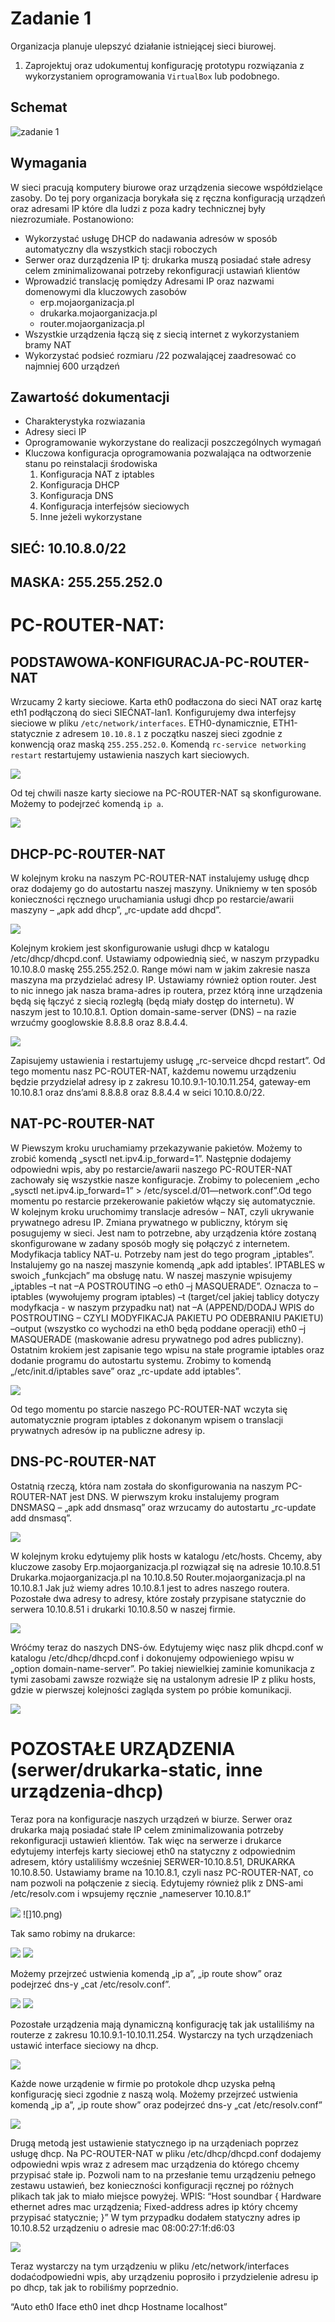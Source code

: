 # Zadanie 1

Organizacja planuje ulepszyć działanie istniejącej sieci biurowej.

1. Zaprojektuj oraz udokumentuj konfigurację prototypu rozwiązania z wykorzystaniem oprogramowania ``VirtualBox`` lub podobnego. 

## Schemat

![zadanie 1](office.svg)

## Wymagania

W sieci pracują komputery biurowe oraz urządzenia siecowe współdzielące zasoby. Do tej pory organizacja borykała się z ręczna konfiguracją urządzeń oraz adresami IP które dla ludzi z poza kadry technicznej były niezrozumiałe. Postanowiono:

* Wykorzystać usługę DHCP do nadawania adresów w sposób automatyczny dla wszystkich stacji roboczych
* Serwer oraz durządzenia IP tj: drukarka muszą posiadać stałe adresy celem zminimalizowanai potrzeby rekonfiguracji ustawiań klientów
* Wprowadzić translację pomiędzy Adresami IP oraz nazwami domenowymi dla kluczowych zasobów
   - erp.mojaorganizacja.pl
   - drukarka.mojaorganizacja.pl
   - router.mojaorganizacja.pl
* Wszystkie urządzenia łączą się z siecią internet z wykorzystaniem bramy NAT
* Wykorzystać podsieć rozmiaru /22 pozwalającej zaadresować co najmniej 600 urządzeń

## Zawartość dokumentacji

 * Charakterystyka rozwiazania 
 * Adresy sieci IP
 * Oprogramowanie wykorzystane do realizacji poszczególnych wymagań
 * Kluczowa konfiguracja oprogramowania pozwalająca na odtworzenie stanu po reinstalacji środowiska
    1. Konfiguracja NAT z iptables 
    2. Konfiguracja DHCP
    3. Konfiguracja DNS
    4. Konfiguracja interfejsów sieciowych
    5. Inne jeżeli wykorzystane
    
## SIEĆ: 10.10.8.0/22
## MASKA: 255.255.252.0

# PC-ROUTER-NAT:
## PODSTAWOWA-KONFIGURACJA-PC-ROUTER-NAT

Wrzucamy 2 karty sieciowe.
Karta eth0 podłaczona do sieci NAT oraz kartę eth1 podłączoną do sieci SIEĆNAT-lan1.
Konfigurujemy dwa interfejsy sieciowe w pliku ``/etc/network/interfaces``. ETH0-dynamicznie, ETH1-statycznie z adresem ``10.10.8.1`` z początku naszej sieci zgodnie z konwencją oraz maską ``255.255.252.0``. 
Komendą ``rc-service networking restart`` restartujemy ustawienia naszych kart sieciowych.

![](1.png)

Od tej chwili nasze karty sieciowe na PC-ROUTER-NAT są skonfigurowane. Możemy to podejrzeć komendą ``ip a``.

![](2.png)

## DHCP-PC-ROUTER-NAT
W kolejnym kroku na naszym PC-ROUTER-NAT instalujemy usługę dhcp oraz dodajemy go do autostartu naszej maszyny. Unikniemy w ten sposób konieczności ręcznego uruchamiania usługi dhcp po restarcie/awarii maszyny – „apk add dhcp”, „rc-update add dhcpd”.

![](3.png)

Kolejnym krokiem jest skonfigurowanie usługi dhcp w katalogu /etc/dhcp/dhcpd.conf.
Ustawiamy odpowiednią sieć, w naszym przypadku 10.10.8.0 maskę 255.255.252.0. Range mówi nam w jakim zakresie nasza maszyna ma przydzielać adresy IP. Ustawiamy również option router. Jest to nic innego jak nasza brama-adres ip routera, przez którą inne urządzenia będą się łączyć z siecią rozległą (będą miały dostęp do internetu). W naszym jest to 10.10.8.1. Option domain-same-server (DNS) – na razie wrzućmy googlowskie 8.8.8.8 oraz 8.8.4.4.

![](4.png)

Zapisujemy ustawienia i restartujemy usługę „rc-serveice dhcpd restart”.
Od tego momentu nasz PC-ROUTER-NAT, każdemu nowemu urządzeniu będzie przydzielał adresy ip z zakresu 10.10.9.1-10.10.11.254, gateway-em 10.10.8.1 oraz dns’ami 8.8.8.8 oraz 8.8.4.4 w seici 10.10.8.0/22.

## NAT-PC-ROUTER-NAT
W Piewszym kroku uruchamiamy przekazywanie pakietów. Możemy to zrobić komendą „sysctl net.ipv4.ip_forward=1”. Następnie dodajemy odpowiedni wpis, aby po restarcie/awarii naszego PC-ROUTER-NAT zachowały się wszystkie nasze konfiguracje.  Zrobimy to poleceniem „echo „sysctl net.ipv4.ip_forward=1” > /etc/syscel.d/01—network.conf”.Od tego momentu po restarcie przekerowanie pakietów włączy się automatycznie.
W kolejnym kroku uruchomimy translacje adresów – NAT, czyli ukrywanie prywatnego adresu IP. Zmiana prywatnego w publiczny, którym się posugujemy w sieci. Jest nam to potrzebne, aby urządzenia które zostaną skonfigurowane w zadany sposób mogły się połączyć z internetem. 
Modyfikacja tablicy NAT-u.
Potrzeby nam jest do tego program „iptables”. Instalujemy go na naszej maszynie komendą „apk add iptables’.
IPTABLES w swoich „funkcjach” ma obsługę natu. 
W naszej maszynie wpisujemy „iptables –t nat –A POSTROUTING –o eth0 –j MASQUERADE”. Oznacza to – iptables (wywołujemy program iptables) –t (target/cel jakiej tablicy dotyczy modyfkacja - w naszym przypadku nat) nat –A (APPEND/DODAJ WPIS do POSTROUTING – CZYLI MODYFIKACJA PAKIETU PO ODEBRANIU PAKIETU) –output (wszystko co wychodzi na eth0 będą poddane operacji) eth0 –j MASQUERADE (maskowanie adresu prywatnego pod adres publiczny).
Ostatnim krokiem jest zapisanie tego wpisu na stałe programie iptables oraz dodanie programu do autostartu systemu. Zrobimy to komendą „/etc/init.d/iptables save” oraz  „rc-update add iptables”.

![](5.png)

Od tego momentu po starcie naszego PC-ROUTER-NAT wczyta się automatycznie program iptables z dokonanym wpisem o translacji prywatnych adresów ip na publiczne adresy ip.

## DNS-PC-ROUTER-NAT
Ostatnią rzeczą, która nam została do skonfigurowania na naszym PC-ROUTER-NAT jest DNS.
W pierwszym kroku instalujemy program DNSMASQ – „apk add dnsmasq” oraz wrzucamy do autostartu „rc-update add dnsmasq”.

![](6.png)

W kolejnym kroku edytujemy plik hosts w katalogu /etc/hosts. Chcemy, aby kluczowe zasoby 
Erp.mojaorganizacja.pl rozwiązał się na adresie 10.10.8.51
Drukarka.mojaorganizacja.pl na 10.10.8.50
Router.mojaorganizacja.pl na 10.10.8.1
Jak już wiemy adres 10.10.8.1 jest to adres naszego routera. Pozostałe dwa adresy to adresy, które zostały przypisane statycznie do serwera 10.10.8.51 i drukarki 10.10.8.50 w naszej firmie. 

![](7.png)

Wróćmy teraz do naszych DNS-ów. Edytujemy więc nasz plik dhcpd.conf w katalogu /etc/dhcp/dhcpd.conf i dokonujemy odpowieniego wpisu w „option domain-name-server”. Po takiej niewielkiej zaminie komunikacja z tymi zasobami zawsze rozwiąże się na ustalonym adresie IP z pliku hosts, gdzie w pierwszej kolejności zagląda system po próbie komunikacji. 

![](8.png)

# POZOSTAŁE URZĄDZENIA (serwer/drukarka-static, inne urządzenia-dhcp)
Teraz pora na konfiguracje naszych urządzeń w biurze. Serwer oraz drukarka mają posiadać stałe IP celem zminimalizowania potrzeby rekonfiguracji ustawień klientów. Tak więc na serwerze i drukarce edytujemy interfejs karty sieciowej eth0 na statyczny z odpowiednim adresem, który ustaliliśmy wcześniej SERWER-10.10.8.51, DRUKARKA 10.10.8.50. Ustawiamy brame na 10.10.8.1, czyli nasz PC-ROUTER-NAT, co nam pozwoli na połączenie z siecią. Edytujemy również plik z DNS-ami /etc/resolv.com i wpsujemy ręcznie „nameserver 10.10.8.1” 

![](9.png)
![]10.png)
 
Tak samo robimy na drukarce: 

![](11.png)
![](12.png)
 
Możemy przejrzeć ustwienia komendą „ip a”, „ip route show” oraz podejrzeć dns-y „cat /etc/resolv.conf”. 

![](13.png)
![](14.png)
 
Pozostałe urządzenia mają dynamiczną konfigurację tak jak ustaliliśmy na routerze z zakresu 10.10.9.1-10.10.11.254. Wystarczy na tych urządzeniach ustawić interface sieciowy na dhcp.

![](15.png)

Każde nowe urządenie w firmie po protokole dhcp uzyska pełną konfigurację sieci zgodnie z naszą wolą. Możemy przejrzeć ustwienia komendą „ip a”, „ip route show” oraz podejrzeć dns-y „cat /etc/resolv.conf” 

![](16.png)

Drugą metodą jest ustawienie statycznego ip na urządeniach poprzez usługę dhcp. Na PC-ROUTER-NAT w pliku /etc/dhcp/dhcpd.conf dodajemy odpowiedni wpis wraz z adresem mac urządzenia do którego chcemy przypisać stałe ip. Pozwoli nam to na przesłanie temu urządzeniu pełnego zestawu ustawień, bez konieczności konfiguracji ręcznej po różnych plikach tak jak to miało miejsce powyżej.
WPIS: 
“Host soundbar {
Hardware ethernet adres mac urządzenia;
Fixed-address adres ip który chcemy przypisać statycznie;
}”
W tym przypadku dodałem statyczny adres ip 10.10.8.52 urządzeniu o adresie mac 08:00:27:1f:d6:03 

![](17.png)

Teraz wystarczy na tym urządzeniu w pliku /etc/network/interfaces dodaćodpowiedni wpis, aby urządzeniu poprosiło i przydzielenie adresu ip po dhcp, tak jak to robiliśmy poprzednio.

“Auto eth0
Iface eth0 inet dhcp
Hostname localhost”
